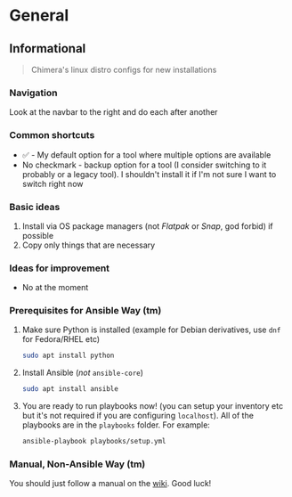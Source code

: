 # General

## Informational

> Chimera's linux distro configs for new installations

### Navigation

Look at the navbar to the right and do each after another

### Common shortcuts

* :white_check_mark: - My default option for a tool where multiple options are available
* No checkmark - backup option for a tool (I consider switching to it probably or a legacy tool). I shouldn't install it if I'm not sure I want to switch right now

### Basic ideas

1. Install via OS package managers (not *Flatpak* or *Snap*, god forbid) if possible
1. Copy only things that are necessary

### Ideas for improvement

* No at the moment

### Prerequisites for Ansible Way (tm)

1. Make sure Python is installed (example for Debian derivatives, use `dnf` for Fedora/RHEL etc)

    ``` Bash
    sudo apt install python
    ```

1. Install Ansible (*not* `ansible-core`)

    ``` Bash
    sudo apt install ansible
    ```

1. You are ready to run playbooks now! (you can setup your inventory etc but it's not required if you are configuring `localhost`). All of the playbooks are in the `playbooks` folder. For example:

    ``` Bash
    ansible-playbook playbooks/setup.yml
    ```

### Manual, Non-Ansible Way (tm)

You should just follow a manual on the [wiki](https://github.com/RayChimera/configs/wiki). Good luck!
